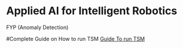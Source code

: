 # Applied AI for Intelligent Robotics
FYP (Anomaly Detection)


#Complete Guide on How to run TSM
[Guide To run TSM](https://youtube.com/playlist?list=PL60vGtBi2NRgmTfV4yGAKmTOGVU1PfIDz)
